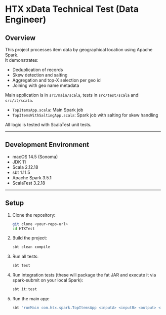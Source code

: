 # HTX xData Technical Test (Data Engineer)

## Overview

This project processes item data by geographical location using Apache Spark.  
It demonstrates:

- Deduplication of records
- Skew detection and salting
- Aggregation and top-X selection per geo id
- Joining with geo name metadata

Main application is in `src/main/scala`, tests in `src/test/scala` and `src/it/scala`.

- `TopItemsApp.scala`: Main Spark job
- `TopItemsWithSaltingApp.scala`: Spark job with salting for skew handling

All logic is tested with ScalaTest unit tests.

---

## Development Environment

- macOS 14.5 (Sonoma)
- JDK 11
- Scala 2.12.18
- sbt 1.11.5
- Apache Spark 3.5.1
- ScalaTest 3.2.18

---

## Setup

1. Clone the repository:
   ```bash
   git clone <your-repo-url>
   cd HTXTest
   ```
2. Build the project:
    ```bash
    sbt clean compile
     ```

3. Run all tests:

    ```bash
    sbt test
    ```
4. Run integration tests (these will package the fat JAR and execute it via spark-submit on your
   local Spark):
    ```bash
    sbt it:test
    ```
5. Run the main app:

    ```bash
    sbt "runMain com.htx.spark.TopItemsApp <inputA> <inputB> <output> <topX>"
    ```

